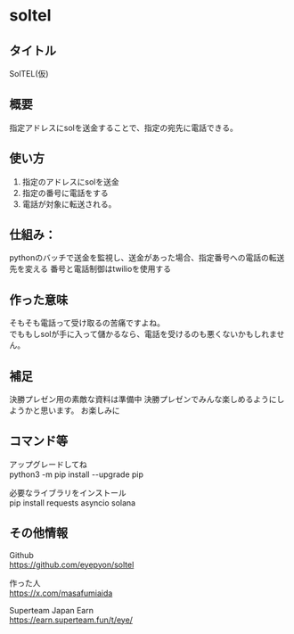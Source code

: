 # soltel

## タイトル
SolTEL(仮)  

## 概要
指定アドレスにsolを送金することで、指定の宛先に電話できる。  

## 使い方
1. 指定のアドレスにsolを送金
2. 指定の番号に電話をする
3. 電話が対象に転送される。

## 仕組み：
pythonのバッチで送金を監視し、送金があった場合、指定番号への電話の転送先を変える
番号と電話制御はtwilioを使用する

## 作った意味
そもそも電話って受け取るの苦痛ですよね。  
でももしsolが手に入って儲かるなら、電話を受けるのも悪くないかもしれません。


## 補足

決勝プレゼン用の素敵な資料は準備中
決勝プレゼンでみんな楽しめるようにしようかと思います。
お楽しみに



## コマンド等

アップグレードしてね  
python3 -m pip install --upgrade pip

必要なライブラリをインストール  
pip install requests asyncio solana



## その他情報

Github  
https://github.com/eyepyon/soltel

作った人  
https://x.com/masafumiaida

Superteam Japan Earn  
https://earn.superteam.fun/t/eye/
